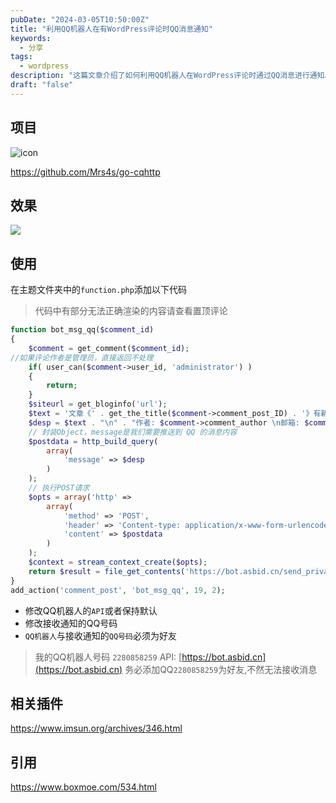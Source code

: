```yaml
---
pubDate: "2024-03-05T10:50:00Z"
title: "利用QQ机器人在有WordPress评论时QQ消息通知"
keywords:
  - 分享
tags:
  - wordpress
description: "这篇文章介绍了如何利用QQ机器人在WordPress评论时通过QQ消息进行通知。文章提供了具体的代码和使用方法，并指出了需要修改的部分。同时，文章还提供了作者的QQ机器人号码和API链接。"
draft: "false"
---
```


## 项目

![icon](https://imsun.oss-cn-shanghai.aliyuncs.com/2024/03/1710062614-cc35d4b8e796c869289176c383aa3da3.png) 

https://github.com/Mrs4s/go-cqhttp

## 效果

![](https://imsun.oss-cn-shanghai.aliyuncs.com/2024/03/1710061520-99e44cb313033ccf463cafbc1218ef06.png)

## 使用

在主题文件夹中的`function.php`添加以下代码

> 代码中有部分无法正确渲染的内容请查看置顶评论

```php
function bot_msg_qq($comment_id)
{
    $comment = get_comment($comment_id);
//如果评论作者是管理员，直接返回不处理
    if( user_can($comment->user_id, 'administrator') )
    {
        return;
    }
    $siteurl = get_bloginfo('url');
    $text = '文章《' . get_the_title($comment->comment_post_ID) . '》有新的评论！';
    $desp = $text . "\n" . "作者: $comment->comment_author \n邮箱: $comment->comment_author_email \n评论: $comment->comment_content \n点击查看：$siteurl/?p=$comment->comment_post_ID#comments";
    // 封装Object，message是我们需要推送到 QQ 的消息内容
    $postdata = http_build_query(
        array(
            'message' => $desp
        )
    );
    // 执行POST请求
    $opts = array('http' =>
        array(
            'method' => 'POST',
            'header' => 'Content-type: application/x-www-form-urlencoded',
            'content' => $postdata
        )
    );
    $context = stream_context_create($opts);  
    return $result = file_get_contents('https://bot.asbid.cn/send_private_msg?user_id=接收qq号', false, $context);
}
add_action('comment_post', 'bot_msg_qq', 19, 2);
```

* 修改QQ机器人的`API`或者保持默认
* 修改接收通知的QQ号码
* `QQ机器人`与接收通知的`QQ号码`必须为好友

> 我的QQ机器人号码 `2280858259` 
API: [https://bot.asbid.cn](https://bot.asbid.cn) 
务必添加QQ`2280858259`为好友,不然无法接收消息

## 相关插件
 https://www.imsun.org/archives/346.html

## 引用

https://www.boxmoe.com/534.html